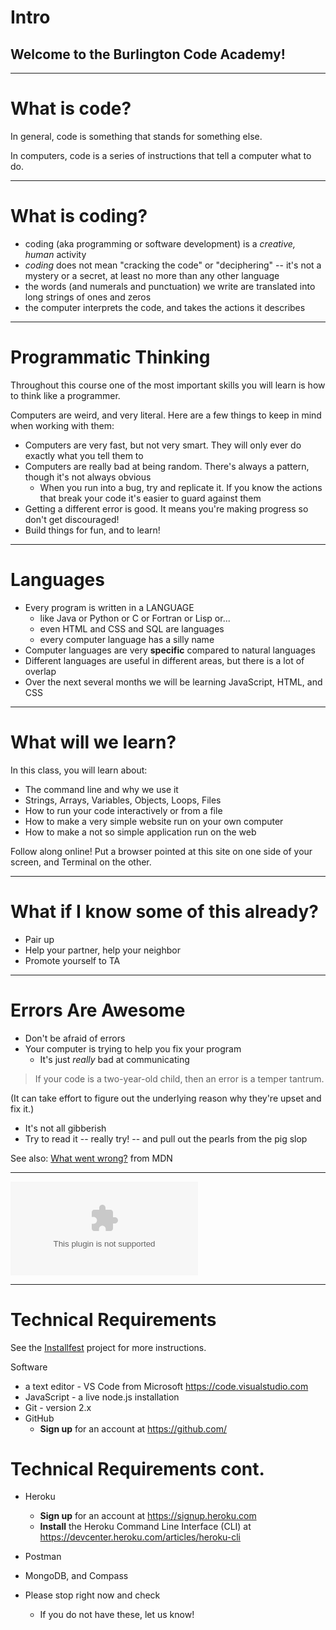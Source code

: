 # Intro

## Welcome to the Burlington Code Academy!

---

# What is code?

In general, code is something that stands for something else.

In computers, code is a series of instructions that tell a computer what to do.

---

# What is coding?

* coding (aka programming or software development) is a *creative, human* activity
* *coding* does not mean "cracking the code" or "deciphering" -- it's not a mystery or a secret, at least no more than any other language
* the words (and numerals and punctuation) we write are translated into long strings of ones and zeros
* the computer interprets the code, and takes the actions it describes

---

# Programmatic Thinking

Throughout this course one of the most important skills you will learn is how to think like a programmer.

Computers are weird, and very literal. Here are a few things to keep in mind when working with them:

* Computers are very fast, but not very smart. They will only ever do exactly what you tell them to
* Computers are really bad at being random. There's always a pattern, though it's not always obvious
  * When you run into a bug, try and replicate it. If you know the actions that break your code it's easier to guard against them
* Getting a different error is good. It means you're making progress so don't get discouraged!
* Build things for fun, and to learn!

---

# Languages

* Every program is written in a LANGUAGE
  * like Java or Python or C or Fortran or Lisp or...
  * even HTML and CSS and SQL are languages
  * every computer language has a silly name
* Computer languages are very **specific** compared to natural languages
* Different languages are useful in different areas, but there is a lot of overlap
* Over the next several months we will be learning JavaScript, HTML, and CSS

---

# What will we learn?

In this class, you will learn about:

* The command line and why we use it
* Strings, Arrays, Variables, Objects, Loops, Files
* How to run your code interactively or from a file
* How to make a very simple website run on your own computer
* How to make a not so simple application run on the web

Follow along online! Put a browser pointed at this site on one side of your screen, and Terminal on the other.

---

# What if I know some of this already?

* Pair up
* Help your partner, help your neighbor
* Promote yourself to TA

---

# Errors Are Awesome

* Don't be afraid of errors
* Your computer is trying to help you fix your program
  * It's just *really* bad at communicating

> If your code is a two-year-old child, then an error is a temper tantrum.

(It can take effort to figure out the underlying reason why they're upset and fix it.)

* It's not all gibberish
* Try to read it -- really try! -- and pull out the pearls from the pig slop

See also: [What went wrong?](https://developer.mozilla.org/en-US/docs/Learn/JavaScript/First_steps/What_went_wrong) from MDN

---

![Breakdown of error message](needtocreatethis.com)

---

# Technical Requirements

See the [Installfest](/projects/installfest) project for more instructions.

Software

- a text editor - VS Code from Microsoft <https://code.visualstudio.com>
- JavaScript - a live node.js installation
- Git - version 2.x
- GitHub 
  - **Sign up** for an account at <https://github.com/>

# Technical Requirements cont.

- Heroku
  - **Sign up** for an account at <https://signup.heroku.com>
  - **Install** the Heroku Command Line Interface (CLI) at <https://devcenter.heroku.com/articles/heroku-cli>
- Postman
- MongoDB, and Compass

- Please stop right now and check
  - If you do not have these, let us know!

